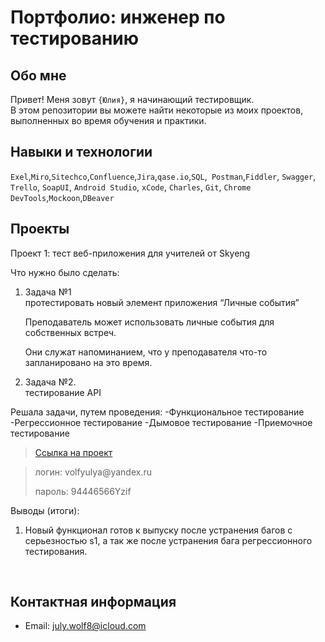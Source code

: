 # Портфолио: инженер по тестированию

## Обо мне 

Привет! Меня зовут ``{Юлия}``, я начинающий тестировщик. <br>
В этом репозитории вы можете найти некоторые из моих проектов, выполненных во время обучения и практики.
<br>

## Навыки и технологии
``Exel``,``Miro``,``Sitechco``,``Confluence``,``Jira``,``qase.io``,``SQL``,`` Postman``,``Fiddler``, ``Swagger``, ``Trello``,
``SoapUI``, ``Android Studio``, ``xCode``, ``Charles``, ``Git``, ``Chrome DevTools``,``Mockoon``,``DBeaver``




## Проекты

<p> Проект 1: тест веб-приложения для учителей от Skyeng</p>
<p>Что нужно было сделать:<p>
<ol>
  <li>Задача №1</li> протестировать новый элемент приложения “Личные события”

Преподаватель может использовать личные события для собственных встреч.

Они служат напоминанием, что у преподавателя что-то запланировано на это время.

  <li>Задача №2.</li> тестирование API
</ol>

<p>Решала задачи, путем проведения: 
-Функциональное тестирование
-Регрессионное тестирование
-Дымовое тестирование
-Приемочное тестирование
<p>

> <a href="https://julyvern8.atlassian.net/l/cp/iLnMm0Fw">Ссылка на проект</a>

> <p> логин: volfyulya@yandex.ru </p>
> <p> пароль: 94446566Yzif </p>
 
 <p>Выводы (итоги):<p>
<ol>
  <li>Новый функционал готов к выпуску после устранения багов с серьезностью s1, а так же после устранения бага регрессионного тестирования.</li> 
</ol>


<br> 





## Контактная информация
- Email: july.wolf8@icloud.com
